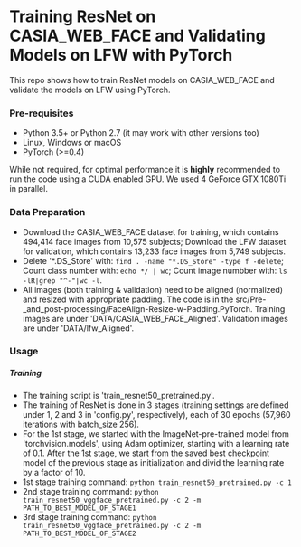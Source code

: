 # Training ResNet on CASIA_WEB_FACE and Validating Models on LFW with PyTorch

This repo shows how to train ResNet models on CASIA_WEB_FACE and validate the models on LFW using PyTorch.

### Pre-requisites

* Python 3.5+ or Python 2.7 (it may work with other versions too)
* Linux, Windows or macOS
* PyTorch (>=0.4)

While not required, for optimal performance it is **highly** recommended to run the code using a CUDA enabled GPU. We used 4 GeForce GTX 1080Ti in parallel.

### Data Preparation

* Download the CASIA_WEB_FACE dataset for training, which contains 494,414 face images from 10,575 subjects; Download the LFW dataset for validation, which contains 13,233 face images from 5,749 subjects.
* Delete '*.DS_Store' with: `find . -name "*.DS_Store" -type f -delete`; Count class number with: `echo */ | wc`; Count image numbber with: `ls -lR|grep "^-"|wc -l`.
* All images (both training & validation) need to be aligned (normalized) and resized with appropriate padding. The code is in the src/Pre-_and_post-processing/FaceAlign-Resize-w-Padding.PyTorch. Training images are under 'DATA/CASIA_WEB_FACE_Aligned'. Validation images are under 'DATA/lfw_Aligned'.

### Usage

##### Training

* The training script is 'train_resnet50_pretrained.py'.
* The training of ResNet is done in 3 stages (training settings are defined under 1, 2 and 3 in 'config.py', respectively), each of 30 epochs (57,960 iterations with batch_size 256). 
* For the 1st stage, we started with the ImageNet-pre-trained model from 'torchvision.models', using Adam optimizer, starting with a learning rate of 0.1. After the 1st stage, we start from the saved best checkpoint model of the previous stage as initialization and divid the learning rate by a factor of 10.
* 1st stage training command: `python train_resnet50_pretrained.py -c 1`
* 2nd stage training command: `python train_resnet50_vggface_pretrained.py -c 2 -m PATH_TO_BEST_MODEL_OF_STAGE1`
* 3rd stage training command: `python train_resnet50_vggface_pretrained.py -c 2 -m PATH_TO_BEST_MODEL_OF_STAGE2`

